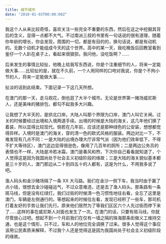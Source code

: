 ```yaml
---
title: 细节城市
date: "2010-01-03T00:00:00Z"
---
```


我这个人从来比较奇怪，喜欢关注一些完全不重要的东西，然后在这之中挖掘其背后的含义，显得一点都不大气。不过南派三叔的书里有一句话说的很有道理，随着你年龄的增长，你会发现，周围的一切，都是有目的的，换句话说，都是有动机的。无数个动机才能组成今天的这个世界。高中的某一天，我吃晚饭后回教室看到鉴仔一个人趴在桌子上，看起来很狼狈。我问他，没吃饭啊？……

后来发生的事情比较扯，他晚上给我写东西说，你是个注重细节的人，将来一定能做大事……比较扯的是，就在不久前，一个人用同样的口吻对我说，你是个不拘小节的人，将来一定能做大事……

扯淡的话到此结束。下面记录一下这几天所想。

在澳门的那一天，走马观花，倒也逛了大半个城市。无论是世界第一赌场威尼斯人，还是美味的猪排包，都勾不起我多大兴趣。

让我想了大半天的，是拱北口岸。大陆人叫那个界限为口岸，澳门人叫它关闸。过关的时候要经过出境和入境两道手续。出境的时候是大陆的海关，这几年他们换了着装，所以显得比较现代。倘若在几年前，应该还是那种绿色的公安装，想想都觉得异样。入境时是澳门的海关，穿的清一色的欧式风格的服装。两边对比一下，不难发现有几点不同：一是大陆的出境办理大厅非常气派（因为他们效率低下，不得不扩大等待区），澳门这边显得很逊色，像用了几百年的厕所；二是两边公务员的表情也不一样，大陆是冷若冰霜，澳门是春风和煦，下次你自己看看就知道了，个人觉得这是因为我国尚处于社会主义初级阶段的缘故；三是大陆的海关貌似基本都是三十岁的人，澳门那边从二十到四五十的人都有，这是为什么，不用我多说了吧。

渔人码头和金沙赌场隔了一条 XX 大马路。我们在金沙一侧下车，我当时由于赢了点小钱，很想去金沙碰碰运气，不过众意难违，还是去了渔人码头。那条路有一条斑马线，但是没有红绿灯。我们过街的时候清一色习惯性地往右看，全忘了这里是澳门，车辆是左侧通行的。等想起来的时候往左看，发现已经积了一些车，那司机打着友好的手势让我们先行。原来他们居然为了等我们区区六个人先过街而停下来了……这样的事在威尼斯人对面也发生了一次。在澳门的话，只要有斑马线，你就尽管放心过吧。想起不到一个月前我们在仅有一墙之隔的珠海那条街做义工维持交通，也是这个情形，只不过，车和人的地位完全调换了过来。很多人觉得这个事应该用公民素质来解释，不过我个人还是觉得这是因为我国尚处于社会主义初级阶段的缘故。
